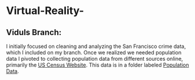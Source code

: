 # Virtual-Reality-

## Viduls Branch:
I initially focused on cleaning and analyzing the San Francisco crime data, which I included on my branch. Once we realized we needed population data I pivoted to collecting population data from different sources online, primarily the [US Census Website](https://data.census.gov/). This data is in a folder labeled [Population Data](https://github.com/ahmed-saleem916/Virtual-Reality-/tree/Vidul/Population%20Data). 
